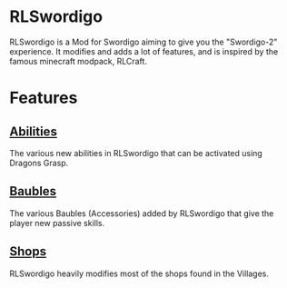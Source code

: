 # RLSwordigo
RLSwordigo is a Mod for Swordigo aiming to give you the "Swordigo-2" experience. It modifies and adds a lot of features, and is inspired by the famous minecraft modpack, RLCraft.

# Features
## [Abilities](Abilities.md)
The various new abilities in RLSwordigo that can be activated using Dragons Grasp.

## [Baubles](Baubles.md)
The various Baubles (Accessories) added by RLSwordigo that give the player new passive skills.

## [Shops](Shops.md)
RLSwordigo heavily modifies most of the shops found in the Villages.
